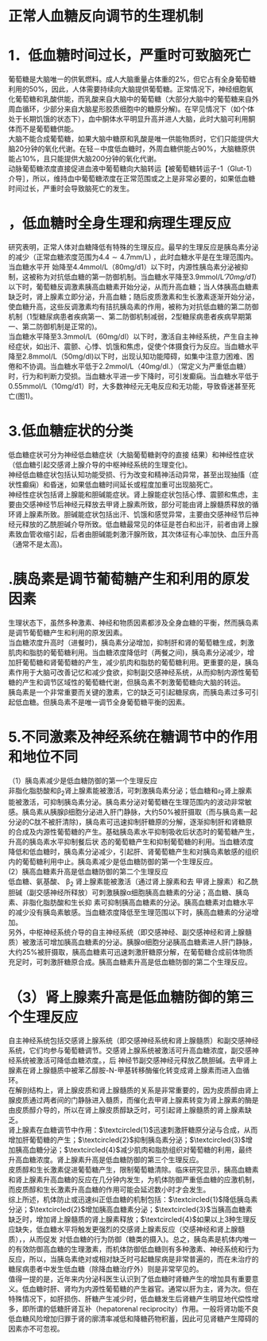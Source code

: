 # 正常人血糖反向调节的生理机制  
# 1．低血糖时间过长，严重时可致脑死亡  
葡萄糖是大脑唯一的供氧燃料。成人大脑重量占体重的$2\%$，但它占有全身葡萄糖利用的$50\%$，因此，人体需要持续向大脑提供葡萄糖。正常情况下，神经细胞氧化葡萄糖和乳酸供能，而乳酸来自大脑中的葡萄糖（大部分大脑中的葡萄糖来自外周血循环，少部分来自大脑星形胶质细胞中的糖原分解)。在罕见情况下（如个体处于长期饥饿的状态下），血中酮体水平明显升高并进人大脑，此时大脑可利用酮体而不是葡萄糖供能。  
大脑不能合成葡萄糖，如果大脑中糖原和乳酸是唯一供能物质时，它们只能提供大脑20分钟的氧化代谢。在轻－中度低血糖时，外周血糖供能占$90\%$，大脑糖原供能占$10\%$，且只能提供大脑200分钟的氧化代谢。  
动脉葡萄糖浓度直接促进血液中葡萄糖向大脑转运【被葡萄糖转运子-1（Glut-1）介导］，所以，维持血中葡萄糖浓度在正常范围或之上是非常必要的，如果低血糖时间过长，严重时会导致脑死亡的发生。  
# ，低血糖时全身生理和病理生理反应  
研究表明，正常人体对血糖降低有特殊的生理反应。最早的生理反应是胰岛素分泌的减少（正常血糖浓度范围为$4.4\sim4.7\mathrm{mm}/\mathrm{L})$ ，此时血糖水平是在生理范围内。当血糖水平开 始降至4.4mmol/L（$80\mathrm{mg/d1}$）以下时，内源性胰岛素分泌被抑制，这被称为对抗低血糖的第一防御机制。当血糖水平降至3.9mmol/L$\mathit{'70m g/d1}$）以下时，葡萄糖反调激素胰高血糖素开始分泌，从而升高血糖；当人体胰高血糖素缺乏时，肾上腺素立即分泌，升高血糖；随后皮质激素和生长激素逐渐开始分泌，使血糖升高，这些反调激素均有拮抗胰岛素的作用，被称为对抗低血糖的第二防御机制（1型糖尿病患者疾病第一、第二防御机制减弱，2型糖尿病患者疾病早期第一、第二防御机制是正常的)。  
当血糖水平降至3.3mmol/L（60mg/dl）以下时，激活自主神经系统，产生自主神经症状，如出汗、震颤、心悸、饥饿和焦虑，促使个体摄食行为反应。当血糖水平降至2.8mmol/L（50mg/dl)以下时，出现认知功能障碍，如集中注意力困难、困倦和不协调。当血糖水平低于2.2mmol/L（$40\mathrm{m}\mathrm{g/d}\mathrm{l}.$）（常定义为严重低血糖）时，行为和判断力受损。当血糖水平进一步下降时，可引发癫痫。当血糖水平低于0.55mmol/L（$10\mathrm{mg/d}1$）时，大多数神经元无电反应和无功能，导致昏迷甚至死亡(图1)。  
# 3.低血糖症状的分类  
低血糖症状可分为神经低血糖症状（大脑葡萄糖剥夺的直接 结果）和神经性症状（低血糖引起交感肾上腺介导的中枢神经系统的生理变化)。  
神经低血糖症状包括认知功能受损、行为改变和精神活动异常，甚至出现抽搐（症状性癫痫）和昏迷，如果低血糖时间延长或程度加重可出现脑死亡。  
神经性症状包括肾上腺能和胆碱能症状。肾上腺能症状包括心悸、震颤和焦虑，主要由交感神经节后神经元释放去甲肾上腺素所致，部分可能由肾上腺髓质释放的循环肾上腺素所致。胆碱能症状包括出汗、饥饿和感觉异常，主要由交感神经节后神经元释放的乙酰胆碱介导所致。低血糖最常见的体征是苍白和出汗，前者由肾上腺素致血管收缩引起，后者由胆碱能刺激汗腺所致，其次体征有心率加快、血压升高 （通常不是太高)。  
# .胰岛素是调节葡萄糖产生和利用的原发因素  
生理状态下，虽然多种激素、神经和物质因素都涉及全身血糖的平衡，然而胰岛素是调节葡萄糖产生和利用的原发因素。  
当血糖浓度升高时（进餐时)，胰岛素分泌增加，抑制肝和肾的葡萄糖生成，刺激肌肉和脂肪的葡萄糖利用。当血糖浓度降低时（两餐之间)，胰岛素分泌减少，增加肝葡萄糖和肾葡萄糖的产生，减少肌肉和脂肪的葡萄糖利用。更重要的是，胰岛素作用于大脑可改善记忆和减少食欲，抑制副交感神经系统，从而抑制内源性葡萄糖的产生和调节区域性的葡萄糖代谢，但胰岛素不刺激葡萄糖向大脑的转运。  
胰岛素是一个非常重要而关键的激素，它的缺乏可引起糖尿病，而胰岛素过多可引起低血糖。但胰岛素不是唯一调节全身葡萄糖平衡的因素。  
# 5.不同激素及神经系统在糖调节中的作用和地位不同  
（1）胰岛素减少是低血糖防御的第一个生理反应  
非脂化脂肪酸和$\upbeta_{2}$肾上腺素能被激活，可刺激胰岛素分泌；低血糖和$\mathfrak{a}_{2}$肾上腺素能被激活，可抑制胰岛素分泌。胰岛素分泌对葡萄糖在生理范围内的波动非常敏感。胰岛素从胰腺$\upbeta$细胞分泌进入肝门静脉，大约$50\%$被肝摄取（而与胰岛素一起分泌的C肽不被肝清除)，胰岛素可迅速抑制肝糖原的分解，逐渐抑制肝和肾糖原的合成及内源性葡萄糖的产生。基础胰岛素水平抑制吸收后状态时的葡萄糖产生，升高的胰岛素水平抑制餐后状 态的葡萄糖产生和抑制葡萄糖的利用。当血糖浓度降低和低血糖时，胰岛素分泌减少，引起肝、肾葡萄糖产生和对胰岛素敏感的组织内的葡萄糖利用中止。胰岛素减少是低血糖防御的第一个生理反应。  
(2）胰高血糖素升高是低血糖防御的第二个生理反应  
低血糖、氨基酸、 $\upbeta_{2}$ 肾上腺素能被激活（通过肾上腺素和去 甲肾上腺素）和乙酰胆碱（副交感神经所释放）可刺激胰腺$\upalpha$细胞胰高血糖素的分泌；高血糖、胰岛素、非脂化脂肪酸和生长抑 素可抑制胰高血糖素的分泌。胰高血糖素对血糖水平的减少没有胰岛素敏感。当血糖浓度降低至生理范围以下时，胰高血糖素的分泌增加。  
另外，中枢神经系统介导的自主神经系统（即交感神经、副交感神经和肾上腺髓质）被激活可增加胰高血糖素的分泌。胰腺$\upalpha$细胞分泌胰高血糖素进人肝门静脉，大约$25\%$被肝摄取，胰高血糖素可迅速刺激肝糖原分解，在葡萄糖合成前体物质充足时，可刺激肝糖原合成。胰高血糖素升高是低血糖防御的第二个生理反应。  
# （3）肾上腺素升高是低血糖防御的第三个生理反应  
自主神经系统包括交感肾上腺系统（即交感神经系统和肾上腺髓质）和副交感神经系统，它们均参与葡萄糖调节。交感肾上腺系统被激活可升高血糖浓度，副交感神经系统被激活可降低血糖浓度。，后 神经节副交感神经元释放乙酰胆碱。去甲肾上腺素在肾上腺髓质中被苯乙醇胺-N-甲基转移酶催化转变成肾上腺素而进入血循环。  
在解剖结构上，肾上腺皮质和肾上腺髓质的关系是非常重要的，因为皮质醇由肾上腺皮质通过两者间的门静脉进入髓质，而催化去甲肾上腺素转变为肾上腺素的酶是由皮质醇介导的，所以在肾上腺皮质醇缺乏时，可引起肾上腺髓质的肾上腺素缺乏。  
肾上腺素在血糖调节中作用：$\textcircled{1}$迅速刺激肝糖原分泌与合成，从而增加肝葡萄糖的产生；$\textcircled{2}$抑制胰岛素分泌；$\textcircled{3}$增加胰高血糖分泌；$\textcircled{4}$减少肌肉和脂肪组织对葡萄糖的利用，最终升高血糖浓度。肾上腺素升高是低血糖防御的第三个生理反应。  
皮质醇和生长激素促进葡萄糖产生，限制葡萄糖清除。临床研究显示，胰高血糖素和肾上腺素升高血糖的反应在几分钟内发生，为机体防御严重低血糖的应激机制，而皮质醇和生长激素升高血糖的作用可能会延迟数小时才会发生。  
综上所述，机体防止或迅速纠正低血糖的机制包括：$\textcircled{1}$降低胰岛素分泌；$\textcircled{2}$增加胰高血糖素分泌；$\textcircled{3}$当胰高血糖素缺乏时，增加肾上腺髓质的肾上腺素释放；$\textcircled{4}$如果以上3种生理反应缺失，低血糖水平将触发更强烈的交感肾上腺素反应（交感神经和肾上腺髓质），，从而促发 对低血糖的行为防御（糖类的摄入)。总之，胰岛素是机体内唯一的有效防御高血糖的生理激素，而机体防御低血糖则有多种激素、神经系统和行为反应，所以，当胰岛素绝对或相对缺乏时弓起糖尿病是非常普遍的，而在未治疗的糖尿病患者中发生低血糖（除降血糖治疗外）则是非常罕见的。  
值得一提的是，近年来内分泌科医生认识到了低血糖时肾糖产生的增加具有重要意义。低血糖时肝、肾均为内源性葡萄糖的产生器官。通常以肝为主，肾为次。但在特殊情况下，如肝损伤、肝糖产生减少时，低血糖发生后肾糖产生明显地代偿性增多，即所谓的低糖肝肾互补（hepatorenal reciprocity）作用。一般将肾功能不良低血糖风险增加归罪于肾的廓清率减低和降糖药物积蓄，因此可见肾糖产生障碍的因素亦不可忽视。  

